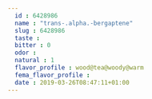 ```yaml
---
  id : 6428986
  name : "trans-.alpha.-bergaptene"
  slug : 6428986
  taste : 
  bitter : 0
  odor : 
  natural : 1
  flavor_profile : wood@tea@woody@warm
  fema_flavor_profile : 
  date : 2019-03-26T08:47:11+01:00
---
```



